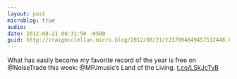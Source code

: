 ```yaml
---
layout: post
microblog: true
audio: 
date: 2012-08-21 08:31:50 -0500
guid: http://craigmcclellan.micro.blog/2012/08/21/t237904849457512448.html
---
```

What has easily become my favorite record of the year is free on @NoiseTrade this week: @MPJmusic’s Land of the Living. [t.co/LSkJcTvB](http://t.co/LSkJcTvB)
